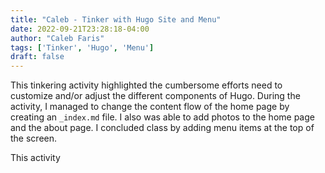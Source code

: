 ```yaml
---
title: "Caleb - Tinker with Hugo Site and Menu"
date: 2022-09-21T23:28:18-04:00
author: "Caleb Faris"
tags: ['Tinker', 'Hugo', 'Menu']
draft: false
---
```


This tinkering activity highlighted the cumbersome efforts need to customize and/or adjust the different components of Hugo. During the activity, I managed to change the content flow of the home page by creating an `_index.md` file. I also was able to add photos to the home page and the about page. I concluded class by adding menu items at the top of the screen. 

This activity 